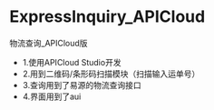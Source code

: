 # ExpressInquiry_APICloud
物流查询_APICloud版

- 1.使用APICloud Studio开发
- 2.用到二维码/条形码扫描模块（扫描输入运单号）
- 3.查询用到了易源的物流查询接口
- 4.界面用到了aui